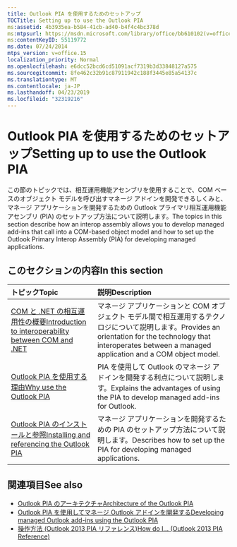 ```yaml
---
title: Outlook PIA を使用するためのセットアップ
TOCTitle: Setting up to use the Outlook PIA
ms:assetid: 4b3935ea-b584-41cb-ad40-b4f4c4bc378d
ms:mtpsurl: https://msdn.microsoft.com/library/office/bb610102(v=office.15)
ms:contentKeyID: 55119772
ms.date: 07/24/2014
mtps_version: v=office.15
localization_priority: Normal
ms.openlocfilehash: e6dcc52bcd6cd51091acf7319b3d33848127a575
ms.sourcegitcommit: 8fe462c32b91c87911942c188f3445e85a54137c
ms.translationtype: MT
ms.contentlocale: ja-JP
ms.lasthandoff: 04/23/2019
ms.locfileid: "32319216"
---
```

# <a name="setting-up-to-use-the-outlook-pia"></a><span data-ttu-id="c9585-102">Outlook PIA を使用するためのセットアップ</span><span class="sxs-lookup"><span data-stu-id="c9585-102">Setting up to use the Outlook PIA</span></span>

<span data-ttu-id="c9585-103">この節のトピックでは、相互運用機能アセンブリを使用することで、COM ベースのオブジェクト モデルを呼び出すマネージ アドインを開発できるしくみと、マネージ アプリケーションを開発するための Outlook プライマリ相互運用機能アセンブリ (PIA) のセットアップ方法について説明します。</span><span class="sxs-lookup"><span data-stu-id="c9585-103">The topics in this section describe how an interop assembly allows you to develop managed add-ins that call into a COM-based object model and how to set up the Outlook Primary Interop Assembly (PIA) for developing managed applications.</span></span>

## <a name="in-this-section"></a><span data-ttu-id="c9585-104">このセクションの内容</span><span class="sxs-lookup"><span data-stu-id="c9585-104">In this section</span></span>

|<span data-ttu-id="c9585-105">トピック</span><span class="sxs-lookup"><span data-stu-id="c9585-105">Topic</span></span>|<span data-ttu-id="c9585-106">説明</span><span class="sxs-lookup"><span data-stu-id="c9585-106">Description</span></span>|
|:----|:----------|
|[<span data-ttu-id="c9585-107">COM と .NET の相互運用性の概要</span><span class="sxs-lookup"><span data-stu-id="c9585-107">Introduction to interoperability between COM and .NET</span></span>](introduction-to-interoperability-between-com-and-net.md) |<span data-ttu-id="c9585-108">マネージ アプリケーションと COM オブジェクト モデル間で相互運用するテクノロジについて説明します。</span><span class="sxs-lookup"><span data-stu-id="c9585-108">Provides an orientation for the technology that interoperates between a managed application and a COM object model.</span></span>|
|[<span data-ttu-id="c9585-109">Outlook PIA を使用する理由</span><span class="sxs-lookup"><span data-stu-id="c9585-109">Why use the Outlook PIA</span></span>](why-use-the-outlook-pia.md) |<span data-ttu-id="c9585-110">PIA を使用して Outlook のマネージ アドインを開発する利点について説明します。</span><span class="sxs-lookup"><span data-stu-id="c9585-110">Explains the advantages of using the PIA to develop managed add-ins for Outlook.</span></span>|
|[<span data-ttu-id="c9585-111">Outlook PIA のインストールと参照</span><span class="sxs-lookup"><span data-stu-id="c9585-111">Installing and referencing the Outlook PIA</span></span>](installing-and-referencing-the-outlook-pia.md) |<span data-ttu-id="c9585-112">マネージ アプリケーションを開発するための PIA のセットアップ方法について説明します。</span><span class="sxs-lookup"><span data-stu-id="c9585-112">Describes how to set up the PIA for developing managed applications.</span></span>|

## <a name="see-also"></a><span data-ttu-id="c9585-113">関連項目</span><span class="sxs-lookup"><span data-stu-id="c9585-113">See also</span></span>

- [<span data-ttu-id="c9585-114">Outlook PIA のアーキテクチャ</span><span class="sxs-lookup"><span data-stu-id="c9585-114">Architecture of the Outlook PIA</span></span>](architecture-of-the-outlook-pia.md)
- [<span data-ttu-id="c9585-115">Outlook PIA を使用してマネージ Outlook アドインを開発する</span><span class="sxs-lookup"><span data-stu-id="c9585-115">Developing managed Outlook add-ins using the Outlook PIA</span></span>](developing-managed-outlook-add-ins-using-the-outlook-pia.md)
- [<span data-ttu-id="c9585-116">操作方法 (Outlook 2013 PIA リファレンス)</span><span class="sxs-lookup"><span data-stu-id="c9585-116">How do I... (Outlook 2013 PIA Reference)</span></span>](how-do-i-outlook-2013-pia-reference.md)

